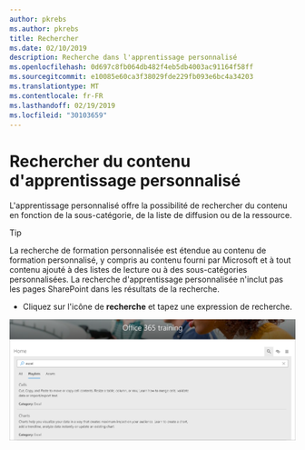 ```yaml
---
author: pkrebs
ms.author: pkrebs
title: Rechercher
ms.date: 02/10/2019
description: Recherche dans l'apprentissage personnalisé
ms.openlocfilehash: 0d697c8fb064db482f4eb5db4003ac91164f58ff
ms.sourcegitcommit: e10085e60ca3f38029fde229fb093e6bc4a34203
ms.translationtype: MT
ms.contentlocale: fr-FR
ms.lasthandoff: 02/19/2019
ms.locfileid: "30103659"
---
```

# <a name="search-for-custom-learning-content"></a>Rechercher du contenu d'apprentissage personnalisé

L'apprentissage personnalisé offre la possibilité de rechercher du contenu en fonction de la sous-catégorie, de la liste de diffusion ou de la ressource. 

> [!TIP]
> La recherche de formation personnalisée est étendue au contenu de formation personnalisé, y compris au contenu fourni par Microsoft et à tout contenu ajouté à des listes de lecture ou à des sous-catégories personnalisées. La recherche d'apprentissage personnalisée n'inclut pas les pages SharePoint dans les résultats de la recherche.     

- Cliquez sur l'icône de **recherche** et tapez une expression de recherche. 

![CG-Search. png](media/cg-search.png)

